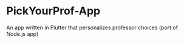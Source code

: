 # PickYourProf-App
An app written in Flutter that personalizes professor choices (port of Node.js app)
